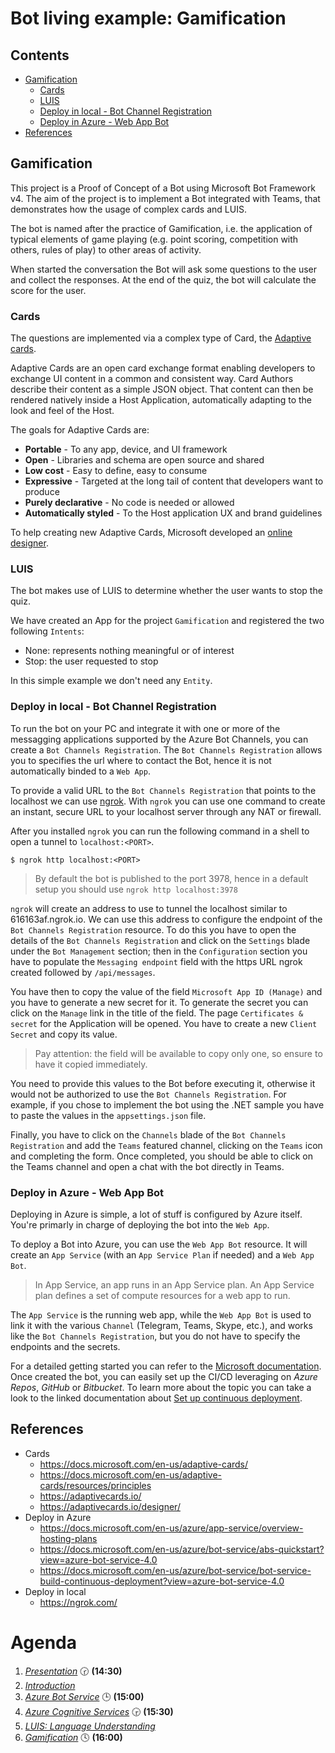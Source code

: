 # Bot living example: Gamification <!-- omit in toc -->

## Contents <!-- omit in toc -->

- [Gamification](#gamification)
  - [Cards](#cards)
  - [LUIS](#luis)
  - [Deploy in local - Bot Channel Registration](#deploy-in-local---bot-channel-registration)
  - [Deploy in Azure - Web App Bot](#deploy-in-azure---web-app-bot)
- [References](#references)

## Gamification

This project is a Proof of Concept of a Bot using Microsoft Bot Framework v4.
The aim of the project is to implement a Bot integrated with Teams, that demonstrates how the usage of complex cards and LUIS.

The bot is named after the practice of Gamification, i.e. the application of typical elements of game playing (e.g. point scoring, competition with others, rules of play) to other areas of activity.

When started the conversation the Bot will ask some questions to the user and collect the responses.
At the end of the quiz, the bot will calculate the score for the user.

### Cards

The questions are implemented via a complex type of Card, the [Adaptive cards](https://adaptivecards.io/).

Adaptive Cards are an open card exchange format enabling developers to exchange UI content in a common and consistent way.
Card Authors describe their content as a simple JSON object. 
That content can then be rendered natively inside a Host Application, automatically adapting to the look and feel of the Host.

The goals for Adaptive Cards are:
- **Portable** - To any app, device, and UI framework
- **Open** - Libraries and schema are open source and shared
- **Low cost** - Easy to define, easy to consume
- **Expressive** - Targeted at the long tail of content that developers want to produce
- **Purely declarative** - No code is needed or allowed
- **Automatically styled** - To the Host application UX and brand guidelines

To help creating new Adaptive Cards, Microsoft developed an [online designer](https://adaptivecards.io/designer/).

### LUIS

The bot makes use of LUIS to determine whether the user wants to stop the quiz.

We have created an App for the project `Gamification` and registered the two following `Intents`:
- None: represents nothing meaningful or of interest
- Stop: the user requested to stop

In this simple example we don't need any `Entity`.

### Deploy in local - Bot Channel Registration

To run the bot on your PC and integrate it with one or more of the messagging applications supported by the Azure Bot Channels, you can create a `Bot Channels Registration`.
The `Bot Channels Registration` allows you to specifies the url where to contact the Bot, hence it is not automatically binded to a `Web App`.

To provide a valid URL to the `Bot Channels Registration` that points to the localhost we can use [ngrok](https://ngrok.com/).
With `ngrok` you can use one command to create an instant, secure URL to your localhost server through any NAT or firewall.

After you installed `ngrok` you can run the following command in a shell to open a tunnel to `localhost:<PORT>`.

```console
$ ngrok http localhost:<PORT>
```
> By default the bot is published to the port 3978, hence in a default setup you should use `ngrok http localhost:3978`

`ngrok` will create an address to use to tunnel the localhost similar to 616163af.ngrok.io.
We can use this address to configure the endpoint of the `Bot Channels Registration` resource.
To do this you have to open the details of the `Bot Channels Registration` and click on the `Settings` blade under the `Bot Management` section; then in the `Configuration` section you have to populate the `Messaging endpoint` field with the https URL ngrok created followed by `/api/messages`.

You have then to copy the value of the field `Microsoft App ID (Manage)` and you have to generate a new secret for it.
To generate the secret you can click on the `Manage` link in the title of the field. 
The page `Certificates & secret` for the Application will be opened.
You have to create a new `Client Secret` and copy its value.
> Pay attention: the field will be available to copy only one, so ensure to have it copied immediately.

You need to provide this values to the Bot before executing it, otherwise it would not be authorized to use the `Bot Channels Registration`.
For example, if you chose to implement the bot using the .NET sample you have to paste the values in the `appsettings.json` file.

Finally, you have to click on the `Channels` blade of the `Bot Channels Registration` and add the `Teams` featured channel, clicking on the `Teams` icon and completing the form. Once completed, you should be able to click on the Teams channel and open a chat with the bot directly in Teams.

### Deploy in Azure - Web App Bot

Deploying in Azure is simple, a lot of stuff is configured by Azure itself.
You're primarly in charge of deploying the bot into the `Web App`.

To deploy a Bot into Azure, you can use the `Web App Bot` resource.
It will create an `App Service` (with an `App Service Plan` if needed) and a `Web App Bot`.
> In App Service, an app runs in an App Service plan. An App Service plan defines a set of compute resources for a web app to run. 

The `App Service` is the running web app, while the `Web App Bot` is used to link it with the various `Channel` (Telegram, Teams, Skype, etc.), and works like the `Bot Channels Registration`, but you do not have to specify the endpoints and the secrets.

For a detailed getting started you can refer to the [Microsoft documentation](https://docs.microsoft.com/en-us/azure/bot-service/abs-quickstart?view=azure-bot-service-4.0).
Once created the bot, you can easily set up the CI/CD leveraging on *Azure Repos*, *GitHub* or *Bitbucket*.
To learn more about the topic you can take a look to the linked documentation about [Set up continuous deployment](https://docs.microsoft.com/en-us/azure/bot-service/bot-service-build-continuous-deployment?view=azure-bot-service-4.0).

## References

- Cards
  - https://docs.microsoft.com/en-us/adaptive-cards/
  - https://docs.microsoft.com/en-us/adaptive-cards/resources/principles
  - https://adaptivecards.io/
  - https://adaptivecards.io/designer/
- Deploy in Azure
  - https://docs.microsoft.com/en-us/azure/app-service/overview-hosting-plans
  - https://docs.microsoft.com/en-us/azure/bot-service/abs-quickstart?view=azure-bot-service-4.0
  - https://docs.microsoft.com/en-us/azure/bot-service/bot-service-build-continuous-deployment?view=azure-bot-service-4.0
- Deploy in local
  - https://ngrok.com/

# Agenda
1. *[Presentation](./01.presentation.md)* :clock230: **(14:30)**
2. *[Introduction](02.introduction.md)*
3. *[Azure Bot Service](03.microsoft-bot-development.md)* :clock3: **(15:00)**
4. *[Azure Cognitive Services](04.azure-cognitive-services.md)* :clock330: **(15:30)**
5. *[LUIS: Language Understanding](05.luis.md)*
6. *[Gamification](06.gamification.md)* :clock4: **(16:00)**